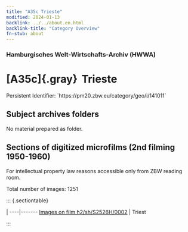 ```yaml
---
title: "A35c Trieste"
modified: 2024-01-13
backlink: ../../about.en.html
backlink-title: "Category Overview"
fn-stub: about
---
```


### Hamburgisches Welt-Wirtschafts-Archiv (HWWA)

# [A35c]{.gray}&#8201; Trieste

<div class="hint">Persistent Identifier: `https://pm20.zbw.eu/category/geo/i/141011`</div>







## Subject archives folders








No material prepared as folder.



<a id="filmsections" />

## Sections of digitized microfilms (2nd filming 1950-1960)

<p>For intellectual property law reasons accessible only from ZBW reading room.</p>



<p>Total number of images: 1251</p>




::: {.sectiontable}

 | 
----|-------
<a class="btn" href="https://pm20.zbw.eu/film/h2/sh/S2526H/0002" rel="nofollow">Images on film h2/sh/S2526H/0002</a> | Triest


:::













